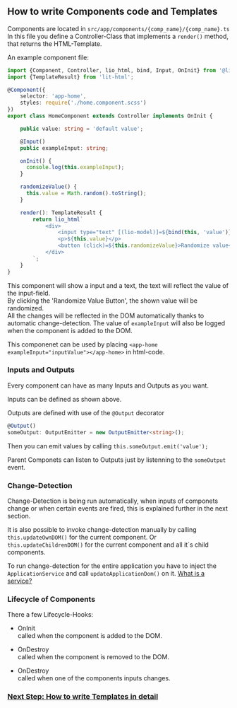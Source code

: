 ## How to write Components code and Templates

Components are located in `src/app/components/{comp_name}/{comp_name}.ts` <br>
In this file you define a Controller-Class that implements a `render()` method, that returns the HTML-Template. 

An example component file:

```ts
import {Component, Controller, lio_html, bind, Input, OnInit} from '@lio-spa/core';
import {TemplateResult} from 'lit-html';

@Component({
    selector: 'app-home',
    styles: require('./home.component.scss')
})
export class HomeComponent extends Controller implements OnInit {

    public value: string = 'default value';

    @Input()
    public exampleInput: string;

    onInit() {
      console.log(this.exampleInput);
    }

    randomizeValue() {
      this.value = Math.random().toString();
    }

    render(): TemplateResult {
        return lio_html`
            <div>
                <input type="text" [(lio-model)]=${bind(this, 'value')}>
                <p>${this.value}</p>
                <button (click)=${this.randomizeValue}>Randomize value</button>
            </div>
        `;
    }
}
```

This component will show a input and a text, the text will reflect the value of the input-field.<br>
By clicking the 'Randomize Value Button', the shown value will be randomized.<br>
All the changes will be reflected in the DOM automatically thanks to automatic change-detection.
The value of `exampleInput` will also be logged when the component is added to the DOM.

This componenet can be used by placing `<app-home exampleInput="inputValue"></app-home>` in html-code.

### Inputs and Outputs

Every component can have as many Inputs and Outputs as you want.

Inputs can be defined as shown above.

Outputs are defined with use of the `@Output` decorator

```ts
@Output()
someOutput: OutputEmitter = new OutputEmitter<string>();
```

Then you can emit values by calling `this.someOutput.emit('value');`

Parent Componets can listen to Outputs just by listenning to the `someOutput` event.

### Change-Detection 

Change-Detection is being run automatically, when inputs of componets change or when certain events are fired, this is explained further in the next section.

It is also possible to invoke change-detection manually by calling `this.updateOwnDOM()` for the current component.
Or `this.updateChildrenDOM()` for the current component and all it´s child components.

To run change-detection for the entire application you have to inject the `ApplicationService` and call `updateApplicationDom()` on it.
[What is a service?](services.md)

### Lifecycle of Components

There a few Lifecycle-Hooks:

- OnInit<br>
  called when the component is added to the DOM.
  
- OnDestroy<br>
  called when the component is removed to the DOM.
 
- OnDestroy<br>
  called when one of the components inputs changes.

### [Next Step: How to write Templates in detail](templating.md)
